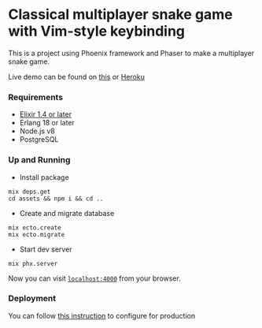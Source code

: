 # Classical multiplayer snake game with Vim-style keybinding
This is a project using Phoenix framework and Phaser to make a multiplayer snake game.

Live demo can be found on [this](https://snake.theanht1.me/) or [Heroku](https://vim-snake.herokuapp.com/)

### Requirements

* [Elixir 1.4 or later](https://elixir-lang.org/install.html)
* Erlang 18 or later
* Node.js v8
* PostgreSQL

### Up and Running

* Install package
```
mix deps.get
cd assets && npm i && cd ..
```

* Create and migrate database
```
mix ecto.create
mix ecto.migrate
```

* Start dev server
```
mix phx.server
```

Now you can visit [`localhost:4000`](http://localhost:4000) from your browser.

### Deployment
You can follow [this instruction](https://hexdocs.pm/phoenix/deployment.html) to configure for production
